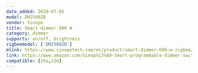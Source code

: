 ```yaml
---
date_added: 2020-07-05
model: DM2500ZB
vendor: Sinope
title: Smart dimmer 600 W 
category: dimmer
supports: on/off, brightness
zigbeemodel: ['DM2500ZB']
mlink: https://www.sinopetech.com/en/product/smart-dimmer-600-w-zigbee/
link: https://www.amazon.com/Sinop%C3%A9-Smart-programmable-dimmer-switch/dp/B07BN188C1
compatible: [zha,z2m]
---
```

